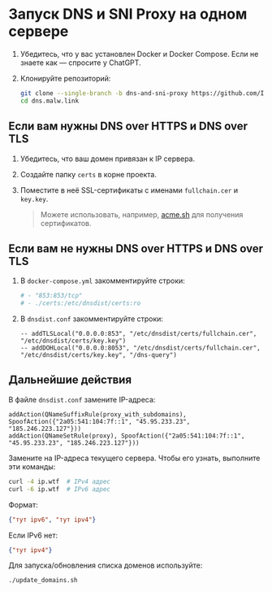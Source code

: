 # Запуск DNS и SNI Proxy на одном сервере

1. Убедитесь, что у вас установлен Docker и Docker Compose. Если не знаете как — спросите у ChatGPT.
2. Клонируйте репозиторий:

   ```bash
   git clone --single-branch -b dns-and-sni-proxy https://github.com/ImMALWARE/dns.malw.link
   cd dns.malw.link
   ```

## Если вам нужны DNS over HTTPS и DNS over TLS

1. Убедитесь, что ваш домен привязан к IP сервера.
2. Создайте папку `certs` в корне проекта.
3. Поместите в неё SSL-сертификаты с именами `fullchain.cer` и `key.key`.

   > Можете использовать, например, [acme.sh](https://github.com/acmesh-official/acme.sh) для получения сертификатов.

## Если вам не нужны DNS over HTTPS и DNS over TLS

1. В `docker-compose.yml` закомментируйте строки:

   ```yaml
   # - "853:853/tcp"
   # - ./certs:/etc/dnsdist/certs:ro
   ```

2. В `dnsdist.conf` закомментируйте строки:

   ```dnsdist
   -- addTLSLocal("0.0.0.0:853", "/etc/dnsdist/certs/fullchain.cer", "/etc/dnsdist/certs/key.key")
   -- addDOHLocal("0.0.0.0:8053", "/etc/dnsdist/certs/fullchain.cer", "/etc/dnsdist/certs/key.key", "/dns-query")
   ```

## Дальнейшие действия

В файле `dnsdist.conf` замените IP-адреса:

```dnsdist
addAction(QNameSuffixRule(proxy_with_subdomains), SpoofAction({"2a05:541:104:7f::1", "45.95.233.23", "185.246.223.127"}))
addAction(QNameSetRule(proxy), SpoofAction({"2a05:541:104:7f::1", "45.95.233.23", "185.246.223.127"}))
```

Замените на IP-адреса текущего сервера. Чтобы его узнать, выполните эти команды:

```bash
curl -4 ip.wtf  # IPv4 адрес
curl -6 ip.wtf  # IPv6 адрес
```

Формат:

```json
{"тут ipv6", "тут ipv4"}
```

Если IPv6 нет:

```json
{"тут ipv4"}
```

Для запуска/обновления списка доменов используйте:

```bash
./update_domains.sh
```